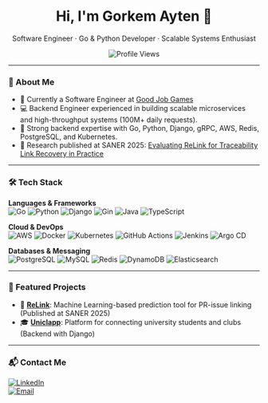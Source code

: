 <h1 align="center">Hi, I'm Gorkem Ayten 👋</h1>

<p align="center">Software Engineer · Go & Python Developer · Scalable Systems Enthusiast</p>

<p align="center">
  <img src="https://komarev.com/ghpvc/?username=gorkemaytenn&label=Profile%20Views&color=0e75b6&style=flat" alt="Profile Views" />
</p>

---

### 🔎 About Me
- 💼 Currently a Software Engineer at [Good Job Games](https://www.goodjobgames.com/)
- 💻 Backend Engineer experienced in building scalable microservices and high-throughput systems (100M+ daily requests).
- 🧠 Strong backend expertise with Go, Python, Django, gRPC, AWS, Redis, PostgreSQL, and Kubernetes.
- 📜 Research published at SANER 2025: [Evaluating ReLink for Traceability Link Recovery in Practice](https://www.researchgate.net/publication/387983699_Evaluating_ReLink_for_Traceability_Link_Recovery_in_Practice)

---

### 🛠️ Tech Stack

**Languages & Frameworks**  
![Go](https://img.shields.io/badge/Go-00ADD8?style=for-the-badge&logo=go&logoColor=white) ![Python](https://img.shields.io/badge/Python-3776AB?style=for-the-badge&logo=python&logoColor=white) ![Django](https://img.shields.io/badge/Django-092E20?style=for-the-badge&logo=django&logoColor=white) ![Gin](https://img.shields.io/badge/Gin-00ADD8?style=for-the-badge&logo=go&logoColor=white) ![Java](https://img.shields.io/badge/Java-ED8B00?style=for-the-badge&logo=java&logoColor=white) ![TypeScript](https://img.shields.io/badge/TypeScript-007ACC?style=for-the-badge&logo=typescript&logoColor=white)

**Cloud & DevOps**  
![AWS](https://img.shields.io/badge/AWS-FF9900?style=for-the-badge&logo=amazonaws&logoColor=white) ![Docker](https://img.shields.io/badge/Docker-2496ED?style=for-the-badge&logo=docker&logoColor=white) ![Kubernetes](https://img.shields.io/badge/Kubernetes-326CE5?style=for-the-badge&logo=kubernetes&logoColor=white) ![GitHub Actions](https://img.shields.io/badge/GitHub_Actions-2088FF?style=for-the-badge&logo=github-actions&logoColor=white) ![Jenkins](https://img.shields.io/badge/Jenkins-D24939?style=for-the-badge&logo=jenkins&logoColor=white) ![Argo CD](https://img.shields.io/badge/Argo%20CD-EB4C5D?style=for-the-badge&logo=argo&logoColor=white)

**Databases & Messaging**  
![PostgreSQL](https://img.shields.io/badge/PostgreSQL-336791?style=for-the-badge&logo=postgresql&logoColor=white) ![MySQL](https://img.shields.io/badge/MySQL-4479A1?style=for-the-badge&logo=mysql&logoColor=white) ![Redis](https://img.shields.io/badge/Redis-DC382D?style=for-the-badge&logo=redis&logoColor=white) ![DynamoDB](https://img.shields.io/badge/DynamoDB-4053D6?style=for-the-badge&logo=amazon-dynamodb&logoColor=white) ![Elasticsearch](https://img.shields.io/badge/Elasticsearch-005571?style=for-the-badge&logo=elasticsearch&logoColor=white)

---

### 📌 Featured Projects

- 🔗 [**ReLink**](https://www.researchgate.net/publication/387983699_Evaluating_ReLink_for_Traceability_Link_Recovery_in_Practice): Machine Learning-based prediction tool for PR-issue linking (Published at SANER 2025)
- 🎓 [**Uniclapp**](https://github.com/gorkemaytenn/UNICLAPP): Platform for connecting university students and clubs (Backend with Django)


---

### 📬 Contact Me

[![LinkedIn](https://img.shields.io/badge/LinkedIn-blue?style=for-the-badge&logo=linkedin&logoColor=white)](https://www.linkedin.com/in/gorkem-ayten/)  
[![Email](https://img.shields.io/badge/gorkem.ayteen@gmail.com-D14836?style=for-the-badge&logo=gmail&logoColor=white)](mailto:gorkem.ayteen@gmail.com)
